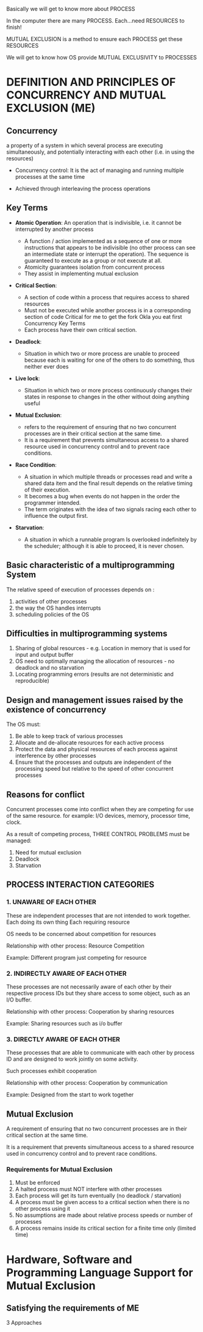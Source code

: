 Basically we will get to know more about PROCESS

In the computer there are many PROCESS. Each…need RESOURCES to finish!

MUTUAL EXCLUSION is a method to ensure each PROCESS get these RESOURCES

We will get to know how OS provide MUTUAL EXCLUSIVITY to PROCESSES

# DEFINITION AND PRINCIPLES OF CONCURRENCY AND MUTUAL EXCLUSION (ME)

## Concurrency

a property of a system in which several process are executing simultaneously, and potentially interacting with each other (i.e. in using the resources)

- Concurrency control: It is the act of managing and running multiple processes at the same time

- Achieved through interleaving the process operations

Key Terms
---
- **Atomic Operation**: An operation that is indivisible, i.e. it cannot be interrupted by another process
    - A function / action implemented as a sequence of one or more instructions that appears to be indivisible (no other process can see an intermediate state or interrupt the operation). The sequence is guaranteed to execute as a group or not execute at all.
    - Atomicity guarantees isolation from concurrent process
    - They assist in implementing mutual exclusion

- **Critical Section**:
    - A section of code within a process that requires access to shared resources
    - Must not be executed while another process is in a corresponding section of code Critical for me to get the fork Okla you eat first Concurrency Key Terms
    - Each process have their own critical section.

- **Deadlock**:
    - Situation in which two or more process are unable to proceed because each is waiting for one of the others to do something, thus neither ever does

- **Live lock**:
    -  Situation in which two or more process continuously changes their states in response to changes in the other without doing anything useful

- **Mutual Exclusion**:
    - refers to the requirement of ensuring that no two concurrent processes are in their critical section at the same time.
    - It is a requirement that prevents simultaneous access to a shared resource used in concurrency control and to prevent race conditions.

- **Race Condition**:
    - A situation in which multiple threads or processes read and write a shared data item and the final result depends on the relative timing of their execution.
    - It becomes a bug when events do not happen in the order the programmer intended.
    - The term originates with the idea of two signals racing each other to influence the output first.

- **Starvation**:
    - A situation in which a runnable program Is overlooked indefinitely by the scheduler; although it is able to proceed, it is never chosen.

## Basic characteristic of a multiprogramming System

The relative speed of execution of processes depends on :
1. activities of other processes
2. the way the OS handles interrupts
3. scheduling policies of the OS

## Difficulties in multiprogramming systems

1. Sharing of global resources - e.g. Location in memory that is used for input and output buffer
2. OS need to optimally managing the allocation of resources - no deadlock and no starvation
3. Locating programming errors (results are not deterministic and reproducible)

## Design and management issues raised by the existence of concurrency

The OS must:
1. Be able to keep track of various processes
2. Allocate and de-allocate resources for each active process
3. Protect the data and physical resources of each process against interference by other processes
4. Ensure that the processes and outputs are independent of the processing speed but relative to the speed of other concurrent processes

## Reasons for conflict

Concurrent processes come into conflict when they are competing for use of the same resource. for example: I/O devices, memory, processor time, clock.

As a result of competing process, THREE CONTROL PROBLEMS must be managed:
1. Need for mutual exclusion
2. Deadlock
3. Starvation

## PROCESS INTERACTION CATEGORIES

### 1. UNAWARE OF EACH OTHER

These are independent processes that are not intended to work together.
Each doing its own thing
Each requiring resource

OS needs to be concerned about competition for resources

Relationship with other process: Resource Competition

Example: Different program just competing for resource

### 2. INDIRECTLY AWARE OF EACH OTHER

These processes are not necessarily aware of each other by their respective process IDs but they share access to some object, such as an I/O buffer.

Relationship with other process: Cooperation by sharing resources

Example: Sharing resources such as i/o buffer

### 3. DIRECTLY AWARE OF EACH OTHER

These processes that are able to communicate with each other by process ID and are designed to work jointly on some activity.

Such processes exhibit cooperation

Relationship with other process: Cooperation by communication

Example: Designed from the start to work together

## Mutual Exclusion

A requirement of ensuring that no two concurrent processes are in their critical section at the same time.

It is a requirement that prevents simultaneous access to a shared resource used in concurrency control and to prevent race conditions.

### Requirements for Mutual Exclusion

1. Must be enforced
2. A halted process must NOT interfere with other processes
3. Each process will get its turn eventually (no deadlock / starvation)
4. A process must be given access to a critical section when there is no other process using it
5. No assumptions are made about relative process speeds or number of processes
6. A process remains inside its critical section for a finite time only (limited time)

# Hardware, Software and Programming Language Support for Mutual Exclusion

## Satisfying the requirements of ME

3 Approaches